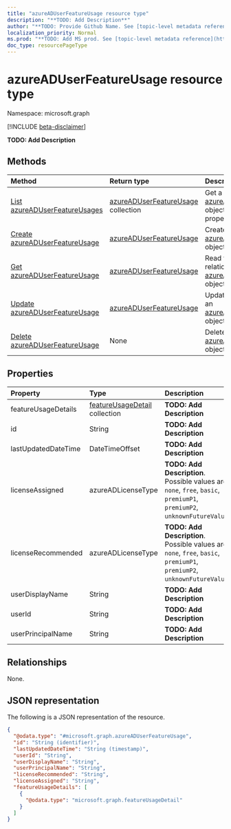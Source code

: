 ```yaml
---
title: "azureADUserFeatureUsage resource type"
description: "**TODO: Add Description**"
author: "**TODO: Provide Github Name. See [topic-level metadata reference](https://msgo.azurewebsites.net/add/document/guidelines/metadata.html#topic-level-metadata)**"
localization_priority: Normal
ms.prod: "**TODO: Add MS prod. See [topic-level metadata reference](https://msgo.azurewebsites.net/add/document/guidelines/metadata.html#topic-level-metadata)**"
doc_type: resourcePageType
---
```


# azureADUserFeatureUsage resource type

Namespace: microsoft.graph

[!INCLUDE [beta-disclaimer](../../includes/beta-disclaimer.md)]

**TODO: Add Description**

## Methods
|Method|Return type|Description|
|:---|:---|:---|
|[List azureADUserFeatureUsages](../api/azureaduserfeatureusage-list.md)|[azureADUserFeatureUsage](../resources/azureaduserfeatureusage.md) collection|Get a list of the [azureADUserFeatureUsage](../resources/azureaduserfeatureusage.md) objects and their properties.|
|[Create azureADUserFeatureUsage](../api/azureaduserfeatureusage-create.md)|[azureADUserFeatureUsage](../resources/azureaduserfeatureusage.md)|Create a new [azureADUserFeatureUsage](../resources/azureaduserfeatureusage.md) object.|
|[Get azureADUserFeatureUsage](../api/azureaduserfeatureusage-get.md)|[azureADUserFeatureUsage](../resources/azureaduserfeatureusage.md)|Read the properties and relationships of an [azureADUserFeatureUsage](../resources/azureaduserfeatureusage.md) object.|
|[Update azureADUserFeatureUsage](../api/azureaduserfeatureusage-update.md)|[azureADUserFeatureUsage](../resources/azureaduserfeatureusage.md)|Update the properties of an [azureADUserFeatureUsage](../resources/azureaduserfeatureusage.md) object.|
|[Delete azureADUserFeatureUsage](../api/azureaduserfeatureusage-delete.md)|None|Deletes an [azureADUserFeatureUsage](../resources/azureaduserfeatureusage.md) object.|

## Properties
|Property|Type|Description|
|:---|:---|:---|
|featureUsageDetails|[featureUsageDetail](../resources/featureusagedetail.md) collection|**TODO: Add Description**|
|id|String|**TODO: Add Description**|
|lastUpdatedDateTime|DateTimeOffset|**TODO: Add Description**|
|licenseAssigned|azureADLicenseType|**TODO: Add Description**. Possible values are: `none`, `free`, `basic`, `premiumP1`, `premiumP2`, `unknownFutureValue`.|
|licenseRecommended|azureADLicenseType|**TODO: Add Description**. Possible values are: `none`, `free`, `basic`, `premiumP1`, `premiumP2`, `unknownFutureValue`.|
|userDisplayName|String|**TODO: Add Description**|
|userId|String|**TODO: Add Description**|
|userPrincipalName|String|**TODO: Add Description**|

## Relationships
None.

## JSON representation
The following is a JSON representation of the resource.
<!-- {
  "blockType": "resource",
  "keyProperty": "id",
  "@odata.type": "microsoft.graph.azureADUserFeatureUsage",
  "openType": false
}
-->
``` json
{
  "@odata.type": "#microsoft.graph.azureADUserFeatureUsage",
  "id": "String (identifier)",
  "lastUpdatedDateTime": "String (timestamp)",
  "userId": "String",
  "userDisplayName": "String",
  "userPrincipalName": "String",
  "licenseRecommended": "String",
  "licenseAssigned": "String",
  "featureUsageDetails": [
    {
      "@odata.type": "microsoft.graph.featureUsageDetail"
    }
  ]
}
```

